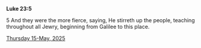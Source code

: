 **Luke 23:5**

5 And they were the more fierce, saying, He stirreth up the people, teaching throughout all Jewry, beginning from Galilee to this place.

[Thursday 15-May, 2025](https://getbible.life/kjv/Luke/23/5)
